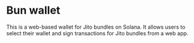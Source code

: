 # Bun wallet

This is a web-based wallet for Jito bundles on Solana. It allows users to select their wallet and sign transactions for Jito bundles from a web app.

